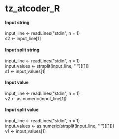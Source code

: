 # tz_atcoder_R


#### Input string
input_line <- readLines("stdin", n = 1)  
s2 <- input_line[1]  

#### Input split string
input_line <- readLines("stdin", n = 1)  
input_values <- strsplit(input_line, " ")[[1]]  
s1 <- input_values[1]  

#### Input value
input_line <- readLines("stdin", n = 1)  
v2 <- as.numeric(input_line[1])  

#### Input split value
input_line <- readLines("stdin", n = 1)  
input_values <- as.numeric(strsplit(input_line, " ")[[1]])  
v1 <- input_values[1]  
